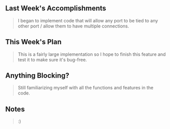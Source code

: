 ## Last Week's Accomplishments

>  I began to implement code that will allow any port to be tied to any other port / allow them to have multiple connections.


## This Week's Plan

>  This is a fairly large implementation so I hope to finish this feature and test it to make sure it's bug-free.


## Anything Blocking?

> Still familiarizing myself with all the functions and features in the code.

## Notes

> :)
